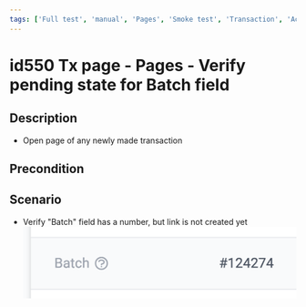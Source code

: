 ```yaml
---
tags: ['Full test', 'manual', 'Pages', 'Smoke test', 'Transaction', 'Active']
---
```


# id550 Tx page - Pages - Verify pending state for Batch field

## Description
  - Open page of any newly made transaction

## Precondition


## Scenario
- Verify "Batch" field has a number, but link is not created yet
![Screenshot](../../../../static/img/Pages/Transaction%20page/id550.png)
